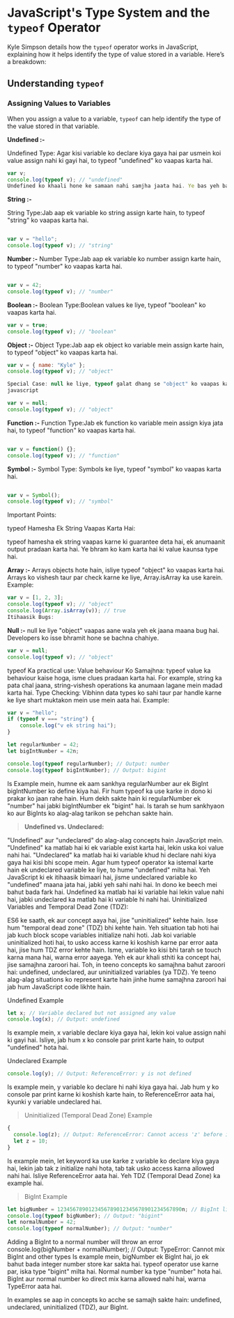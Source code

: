 # JavaScript's Type System and the `typeof` Operator

Kyle Simpson details how the `typeof` operator works in JavaScript, explaining how it helps identify the type of value stored in a variable. Here’s a breakdown:

## Understanding `typeof`

### Assigning Values to Variables
When you assign a value to a variable, `typeof` can help identify the type of the value stored in that variable.

**Undefined :-**


Undefined Type: Agar kisi variable ko declare kiya gaya hai par usmein koi value assign nahi ki gayi hai, to typeof "undefined" ko vaapas karta hai.

```javascript
var v;
console.log(typeof v); // "undefined"
Undefined ko khaali hone ke samaan nahi samjha jaata hai. Ye bas yeh batata hai ki variable mein abhi value nahi hai.
```

**String :-**

String Type:Jab aap ek variable ko string assign karte hain, to typeof "string" ko vaapas karta hai.

```javascript

var v = "hello";
console.log(typeof v); // "string"
```

**Number :-**
Number Type:Jab aap ek variable ko number assign karte hain, to typeof "number" ko vaapas karta hai.

```javascript

var v = 42;
console.log(typeof v); // "number"
```
**Boolean :-**
Boolean Type:Boolean values ke liye, typeof "boolean" ko vaapas karta hai.

```javascript
var v = true;
console.log(typeof v); // "boolean"
```

**Object :-**
Object Type:Jab aap ek object ko variable mein assign karte hain, to typeof "object" ko vaapas karta hai.

```javascript
var v = { name: "Kyle" };
console.log(typeof v); // "object"

Special Case: null ke liye, typeof galat dhang se "object" ko vaapas karta hai ek itihaasik bug ke kaaran.
javascript

var v = null;
console.log(typeof v); // "object"
```

**Function :-**
Function Type:Jab ek function ko variable mein assign kiya jata hai, to typeof "function" ko vaapas karta hai.

```javascript

var v = function() {};
console.log(typeof v); // "function"
```

**Symbol :-**
Symbol Type: Symbols ke liye, typeof "symbol" ko vaapas karta hai.

```javascript

var v = Symbol();
console.log(typeof v); // "symbol"
```

Important Points:

typeof Hamesha Ek String Vaapas Karta Hai:

typeof hamesha ek string vaapas karne ki guarantee deta hai, ek anumaanit output pradaan karta hai.
Ye bhram ko kam karta hai ki value kaunsa type hai.

**Array :-**
Arrays objects hote hain, isliye typeof "object" ko vaapas karta hai. Arrays ko vishesh taur par check karne ke liye, Array.isArray ka use karein.
Example:

```javascript
var v = [1, 2, 3];
console.log(typeof v); // "object"
console.log(Array.isArray(v)); // true
Itihaasik Bugs:
```

**Null :-**
null ke liye "object" vaapas aane wala yeh ek jaana maana bug hai. Developers ko isse bhramit hone se bachna chahiye.

```javascript
var v = null;
console.log(typeof v); // "object"
```

typeof Ka practical use:
Value behaviour Ko Samajhna:
typeof value ka behaviour kaise hoga, isme clues pradaan karta hai. For example, string ka pata chal jaana, string-vishesh operations ka anumaan lagane mein madad karta hai.
Type Checking:
Vibhinn data types ko sahi taur par handle karne ke liye shart muktakon mein use mein aata hai.
Example:

```javascript
var v = "hello";
if (typeof v === "string") {
    console.log("v ek string hai");
}
```


```javascript
let regularNumber = 42;
let bigIntNumber = 42n;

console.log(typeof regularNumber); // Output: number
console.log(typeof bigIntNumber); // Output: bigint
```
Is Example mein, humne ek aam sankhya regularNumber aur ek BigInt bigIntNumber ko define kiya hai. Fir hum typeof ka use karke in dono ki prakar ko jaan rahe hain. Hum dekh sakte hain ki regularNumber ek "number" hai jabki bigIntNumber ek "bigint" hai. Is tarah se hum sankhyaon ko aur BigInts ko alag-alag tarikon se pehchan sakte hain.





> **Undefined vs. Undeclared:**

"Undefined" aur "undeclared" do alag-alag concepts hain JavaScript mein.
"Undefined" ka matlab hai ki ek variable exist karta hai, lekin uska koi value nahi hai.
"Undeclared" ka matlab hai ki variable khud hi declare nahi kiya gaya hai kisi bhi scope mein.
Agar hum typeof operator ka istemal karte hain ek undeclared variable ke liye, to hume "undefined" milta hai. Yeh JavaScript ki ek itihaasik bimaari hai, jisme undeclared variable ko "undefined" maana jata hai, jabki yeh sahi nahi hai.
In dono ke beech mei bahut bada fark hai. Undefined ka matlab hai ki variable hai lekin value nahi hai, jabki undeclared ka matlab hai ki variable hi nahi hai.
Uninitialized Variables and Temporal Dead Zone (TDZ):

ES6 ke saath, ek aur concept aaya hai, jise "uninitialized" kehte hain.
Isse hum "temporal dead zone" (TDZ) bhi kehte hain.
Yeh situation tab hoti hai jab kuch block scope variables initialize nahi hoti.
Jab koi variable uninitialized hoti hai, to usko access karne ki koshish karne par error aata hai, jise hum TDZ error kehte hain.
Isme, variable ko kisi bhi tarah se touch karna mana hai, warna error aayega.
Yeh ek aur khali sthiti ka concept hai, jise samajhna zaroori hai.
Toh, in teeno concepts ko samajhna bahut zaroori hai: undefined, undeclared, aur uninitialized variables (ya TDZ). Ye teeno alag-alag situations ko represent karte hain jinhe hume samajhna zaroori hai jab hum JavaScript code likhte hain.



Undefined Example
```javascript
let x; // Variable declared but not assigned any value
console.log(x); // Output: undefined
```
Is example mein, x variable declare kiya gaya hai, lekin koi value assign nahi ki gayi hai. Isliye, jab hum x ko console par print karte hain, to output "undefined" hota hai.

Undeclared Example
```javascript
console.log(y); // Output: ReferenceError: y is not defined
```
Is example mein, y variable ko declare hi nahi kiya gaya hai. Jab hum y ko console par print karne ki koshish karte hain, to ReferenceError aata hai, kyunki y variable undeclared hai.

> Uninitialized (Temporal Dead Zone) Example

```javascript
{
  console.log(z); // Output: ReferenceError: Cannot access 'z' before initialization
  let z = 10;
}
```
Is example mein, let keyword ka use karke z variable ko declare kiya gaya hai, lekin jab tak z initialize nahi hota, tab tak usko access karna allowed nahi hai. Isliye ReferenceError aata hai. Yeh TDZ (Temporal Dead Zone) ka example hai.

> BigInt Example

```javascript
let bigNumber = 1234567890123456789012345678901234567890n; // BigInt literal
console.log(typeof bigNumber); // Output: "bigint"
let normalNumber = 42;
console.log(typeof normalNumber); // Output: "number"
```

Adding a BigInt to a normal number will throw an error
console.log(bigNumber + normalNumber); // Output: TypeError: Cannot mix BigInt and other types
Is example mein, bigNumber ek BigInt hai, jo ek bahut bada integer number store kar sakta hai. typeof operator use karne par, iska type "bigint" milta hai. Normal number ka type "number" hota hai. BigInt aur normal number ko direct mix karna allowed nahi hai, warna TypeError aata hai.

In examples se aap in concepts ko acche se samajh sakte hain: undefined, undeclared, uninitialized (TDZ), aur BigInt.